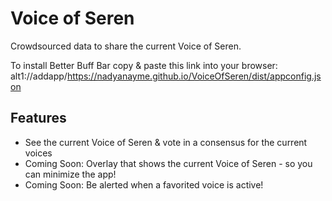 # Voice of Seren

Crowdsourced data to share the current Voice of Seren.

To install Better Buff Bar copy & paste this link into your browser:
alt1://addapp/https://nadyanayme.github.io/VoiceOfSeren/dist/appconfig.json

## Features

- See the current Voice of Seren & vote in a consensus for the current voices
- Coming Soon: Overlay that shows the current Voice of Seren - so you can minimize the app!
- Coming Soon: Be alerted when a favorited voice is active!
